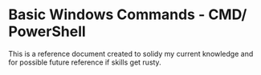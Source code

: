 # Basic Windows Commands - CMD/ PowerShell
This is a reference document created to solidy my current knowledge and for possible future reference if skills get rusty.
